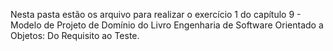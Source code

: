 Nesta pasta estão os arquivo para realizar o exercício 1 do capítulo 9 - Modelo de Projeto de Domínio do Livro Engenharia de Software Orientado a Objetos: Do Requisito ao Teste.
